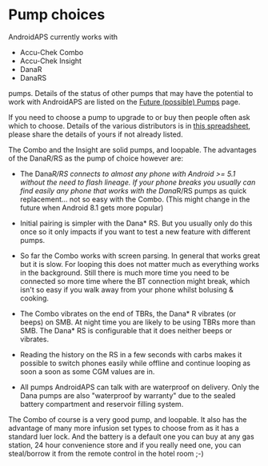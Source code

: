# Pump choices

AndroidAPS currently works with 

- Accu-Chek Combo
- Accu-Chek Insight
- DanaR
- DanaRS  

pumps. Details of the status of other pumps that may have the potential to work with AndroidAPS are listed on the [Future (possible) Pumps](Future-possible-Pump-Drivers.md) page.

If you need to choose a pump to upgrade to or buy then people often ask which to choose. Details of the various distributors is in [this spreadsheet](https://drive.google.com/open?id=1CRfmmjA-0h_9nkRViP3J9FyflT9eu-a8HeMrhrKzKz0), please share the details of yours if not already listed.

The Combo and the Insight are solid pumps, and loopable. The advantages of the DanaR/RS as the pump of choice however are:

* The Dana*R/RS connects to almost any phone with Android >= 5.1 without the need to flash lineage. If your phone breaks you usually can find easily any phone that works with the Dana*R/RS pumps as quick replacement... not so easy with the Combo. (This might change in the future when Android 8.1 gets more popular)

* Initial pairing is simpler with the Dana* RS. But you usually only do this once so it only impacts if you want to test a new feature with different pumps.

* So far the Combo works with screen parsing. In general that works great but it is slow. For looping this does not matter much as everything works in the background. Still there is much more time you need to be connected so more time where the BT connection might break, which isn't so easy if you walk away from your phone whilst bolusing & cooking. 

* The Combo vibrates on the end of TBRs, the Dana* R vibrates (or beeps) on SMB. At night time you are likely to be using TBRs more than SMB.  The Dana* RS is configurable that it does neither beeps or vibrates.

* Reading the history on the RS in a few seconds with carbs makes it possible to switch phones easily while offline and continue looping as soon a soon as some CGM values are in.

* All pumps AndroidAPS can talk with are waterproof on delivery. Only the Dana pumps are also "waterproof by warranty" due to the sealed battery compartment and reservoir filling system. 

The Combo of course is a very good pump, and loopable. It also has the advantage of many more infusion set types to choose from as it has a standard luer lock. And the battery is a default one you can buy at any gas station, 24 hour convenience store and if you really need one, you can steal/borrow it from the remote control in the hotel room ;-)
